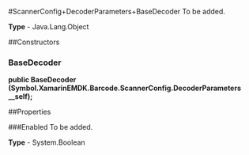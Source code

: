 #ScannerConfig+DecoderParameters+BaseDecoder
To be added.

**Type** - Java.Lang.Object

##Constructors
### BaseDecoder 
**public BaseDecoder (Symbol.XamarinEMDK.Barcode.ScannerConfig.DecoderParameters __self);**

##Properties

###Enabled
To be added.

**Type** - System.Boolean


